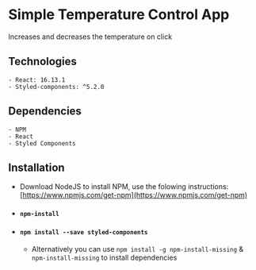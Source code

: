 # Simple Temperature Control App

Increases and decreases the temperature on click

## Technologies

    - React: 16.13.1
    - Styled-components: ^5.2.0


## Dependencies

    - NPM
    - React
    - Styled Components


## Installation

- Download NodeJS to install NPM, use the folowing instructions: [https://www.npmjs.com/get-npm](https://www.npmjs.com/get-npm)

- #### `npm-install`

- #### `npm install --save styled-components`

  - Alternatively you can use `npm install -g npm-install-missing` & `npm-install-missing` to install dependencies